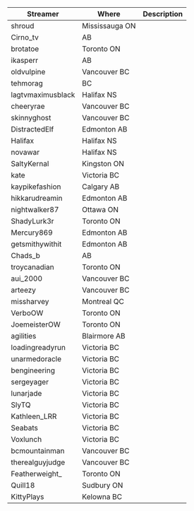 | Streamer | Where | Description |
|----------|-------|-------------|
| shroud | Mississauga ON | |
| Cirno_tv | AB | |
| brotatoe | Toronto ON | |
| ikasperr | AB | |
| oldvulpine | Vancouver BC | |
| tehmorag | BC | |
| lagtvmaximusblack | Halifax NS | |
| cheeryrae | Vancouver BC | |
| skinnyghost | Vancouver BC | |
| DistractedElf | Edmonton AB | |
| Halifax | Halifax NS | |
| novawar | Halifax NS| |
| SaltyKernal | Kingston ON | |
| kate | Victoria BC | |
| kaypikefashion | Calgary AB | |
| hikkarudreamin | Edmonton AB | |
| nightwalker87 | Ottawa ON |  |
| ShadyLurk3r | Toronto ON |  |
| Mercury869 | Edmonton AB |  |
| getsmithywithit | Edmonton AB |  |
| Chads_b | AB |  |
| troycanadian | Toronto ON |  |
| aui_2000 | Vancouver BC |  |
| arteezy | Vancouver BC |  |
| missharvey | Montreal QC |  |
| VerboOW | Toronto ON |  |
| JoemeisterOW | Toronto ON |  |
| agilities | Blairmore AB |  |
| loadingreadyrun | Victoria BC | |
| unarmedoracle | Victoria BC | |
| bengineering | Victoria BC | |
| sergeyager | Victoria BC | |
| lunarjade | Victoria BC | |
| SlyTQ | Victoria BC | |
| Kathleen_LRR | Victoria BC | |
| Seabats | Victoria BC | |
| Voxlunch | Victoria BC | |
| bcmountainman | Vancouver BC | |
| therealguyjudge | Vancouver BC | |
| Featherweight_ | Toronto ON | |
| Quill18 | Sudbury ON | |
| KittyPlays | Kelowna BC | |
